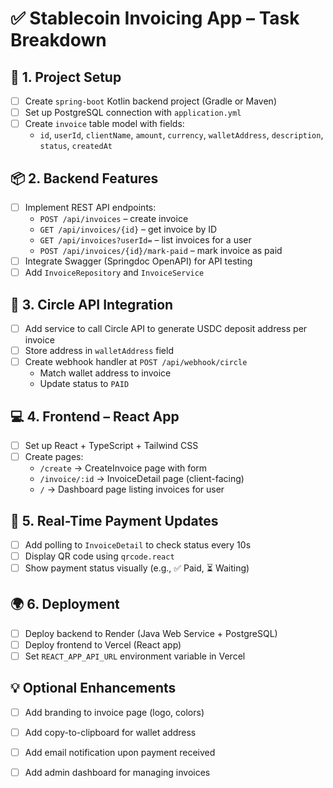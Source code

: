 # ✅ Stablecoin Invoicing App – Task Breakdown

## 🧱 1. Project Setup

- [ ] Create `spring-boot` Kotlin backend project (Gradle or Maven)
- [ ] Set up PostgreSQL connection with `application.yml`
- [ ] Create `invoice` table model with fields:
    - `id`, `userId`, `clientName`, `amount`, `currency`, `walletAddress`, `description`, `status`, `createdAt`

## 📦 2. Backend Features

- [ ] Implement REST API endpoints:
    - `POST /api/invoices` – create invoice
    - `GET /api/invoices/{id}` – get invoice by ID
    - `GET /api/invoices?userId=` – list invoices for a user
    - `POST /api/invoices/{id}/mark-paid` – mark invoice as paid
- [ ] Integrate Swagger (Springdoc OpenAPI) for API testing
- [ ] Add `InvoiceRepository` and `InvoiceService`

## 💸 3. Circle API Integration

- [ ] Add service to call Circle API to generate USDC deposit address per invoice
- [ ] Store address in `walletAddress` field
- [ ] Create webhook handler at `POST /api/webhook/circle`
    - Match wallet address to invoice
    - Update status to `PAID`

## 💻 4. Frontend – React App

- [ ] Set up React + TypeScript + Tailwind CSS
- [ ] Create pages:
    - `/create` → CreateInvoice page with form
    - `/invoice/:id` → InvoiceDetail page (client-facing)
    - `/` → Dashboard page listing invoices for user

## 🔁 5. Real-Time Payment Updates

- [ ] Add polling to `InvoiceDetail` to check status every 10s
- [ ] Display QR code using `qrcode.react`
- [ ] Show payment status visually (e.g., ✅ Paid, ⏳ Waiting)

## 🌍 6. Deployment

- [ ] Deploy backend to Render (Java Web Service + PostgreSQL)
- [ ] Deploy frontend to Vercel (React app)
- [ ] Set `REACT_APP_API_URL` environment variable in Vercel

## 💡 Optional Enhancements

- [ ] Add branding to invoice page (logo, colors)
- [ ] Add copy-to-clipboard for wallet address
- [ ] Add email notification upon payment received
- [ ] Add admin dashboard for managing invoices

